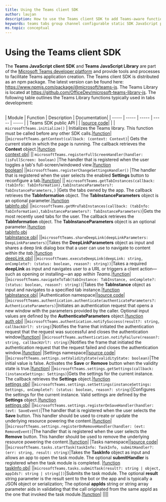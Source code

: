 ```yaml
---
title: Using the Teams client SDK
author: laujan
description: How to use the Teams client SDK to add Teams-aware functionality to your custom tabs
keywords: teams tabs group channel configurable static SDK JavaScript personal
ms.topic: conceptual
---
```

# Using the Teams client SDK

The **Teams JavaScript client SDK**  and **Teams JavaScript Library** are part of the [Microsoft Teams developer platform](https://msdn.microsoft.com/microsoft-teams) and provide tools and processes to facilitate Teams application creation. The Teams client SDK is distributed as an npm package. The latest version can be found here:
<https://www.npmjs.com/package/@microsoft/teams-js>. The Teams Library is located at <https://github.com/OfficeDev/microsoft-teams-library-js>.
The following table outlines the Teams Library functions typically used in tabs development:<br/><br/>

| Module         | Function  | Description          | Documentation|
| -----          | -----     | -----     | -----    | -----        |
| Teams SDK public API     |            |      |[source code](https://github.com/OfficeDev/microsoft-teams-library-js/blob/master/src/public/publicAPIs.ts)|
|                | `microsoftTeams.initialize()` | Initializes the Teams library. This function must be called before any other SDK calls.|[function](~/javascript/api/@microsoft/teams-js/microsoftteams?view=msteams-client-js-latest#initialize-any-)|
||`microsoftTeams.getContext(callback: (context: Context)`| Gets the current state in which the page is running. The callback retrieves the **Context** object.|[function](~/javascript/api/@microsoft/teams-js/microsoftteams?view=msteams-client-js-latest#getcontext--context--context-----void-)<br/>[context obj](~/javascript/api/@microsoft/teams-js/microsoftteams.context?view=msteams-client-js-latest)|
|| `microsoftTeams.registerFullScreenHandler(handler: (isFullScreen: boolean)` |The handler that is registered when the user toggles a tab's full-screen/windowed view.|[function](~/javascript/api/@microsoft/teams-js/microsoftteams?view=msteams-client-js-latest#registerfullscreenhandler--isfullscreen--boolean-----void-)<br/>[boolean](~/javascript/api/@microsoft/teams-js/microsoftteams.context?view=msteams-client-js-latest#isfullscreen)|
||`microsoftTeams.registerChangeSettingsHandler()` |The handler that is registered when the user selects the enabled **Settings** button to reconfigure a tab.|[function](~/javascript/api/@microsoft/teams-js/microsoftteams?view=msteams-client-js-latest#registerchangesettingshandler-------void-)|
|| `microsoftTeams.getTabInstances(callback: (tabInfo: TabInformation),tabInstanceParameters?: TabInstanceParameters,)` |Gets the tabs owned by the app. The callback retrieves the **TabInformation** object. The **TabInstanceParameters** object is an optional parameter.|[function](~/javascript/api/@microsoft/teams-js/microsoftteams?view=msteams-client-js-latest#gettabinstances--tabinfo--tabinformation-----void--tabinstanceparameters-)<br/>[tabInfo obj](~/javascript/api/@microsoft/teams-js/microsoftteams.tabinformation?view=msteams-client-js-latest)|
||`microsoftTeams.getMruTabInstances(callback: (tabInfo: TabInformation),tabInstanceParameters?: TabInstanceParameters)`|Gets the most recently used tabs for the user. The callback retrieves the **TabInformation** object. The **TabInstanceParameters** object is an optional parameter.|[function](~/javascript/api/@microsoft/teams-js/microsoftteams?view=msteams-client-js-latest#getmrutabinstances--tabinfo--tabinformation-----void--tabinstanceparameters-)<br/>[tabInfo obj](~/javascript/api/@microsoft/teams-js/microsoftteams.teaminformation?view=msteams-client-js-latest)<br/>[tabInstance obj](~//javascript/api/@microsoft/teams-js/microsoftteams.tabinstanceparameters?view=msteams-client-js-latest)|
||`microsoftTeams.shareDeepLink(deepLinkParameters: DeepLinkParameters)`|Takes the **DeepLinkParameters** object as input and shares a deep link dialog box that a user can use to navigate to content *within the tab*.|[function](~/javascript/api/@microsoft/teams-js/microsoftteams?view=msteams-client-js-latest#sharedeeplink-deeplinkparameters-)<br/>[deepLink obj](~/javascript/api/@microsoft/teams-js/microsoftteams.deeplinkparameters?view=msteams-client-js-latest)|
||`microsoftTeams.executeDeepLink(deepLink: string, onComplete?: (status: boolean, reason?: string))`|Takes a required **deepLink** as input and navigates user to a URL or triggers a client action—such as opening or installing—an app *within Teams*.|[function](foo.md)|
||`microsoftTeams.navigateToTab(tabInstance: TabInstance, onComplete?: (status: boolean, reason?: string))`|Takes the **TabInstance** object as input and navigates to a specified tab instance.|[function](~/javascript/api/@microsoft/teams-js/microsoftteams?view=msteams-client-js-latest#navigatetotab-tabinstance-)<br/>[tabInstance obj](~//javascript/api/@microsoft/teams-js/microsoftteams.tabinstance?view=msteams-client-js-latest)|
|Authentication namespace||[source code](https://github.com/OfficeDev/microsoft-teams-library-js/blob/master/src/public/authentication.ts)|
||`microsoftTeams.authentication.authenticate(authenticateParameters?: AuthenticateParameters)`|Initiates an authentication request that opens a new window with the parameters provided by the caller. Optional input values are defined by the **AuthenticateParameters** object.|[function](~/javascript/api/@microsoft/teams-js/microsoftteams.authentication?view=msteams-client-js-latest#authenticate-authenticateparameters-)<br/>[auth obj](~/javascript/api/@microsoft/teams-js/microsoftteams.authentication.authenticateparameters?view=msteams-client-js-latest)|
||`microsoftTeams.authentication.notifySuccess(result?: string, callbackUrl?: string)`|Notifies the frame that initiated the authentication request that the request was successful and closes the authentication window|[function](~/javascript/api/@microsoft/teams-js/microsoftteams.authentication?view=msteams-client-js-latest#notifysuccess-string--string-)|
||`microsoftTeams.authentication.notifyFailure(reason?: string, callbackUrl?: string)`|Notifies the frame that initiated the authentication request that the request failed and closes the authentication window.|[function](~/javascript/api/@microsoft/teams-js/microsoftteams.authentication?view=msteams-client-js-latest#notifyfailure-string--string-)|
|Settings namespace||[source code](https://github.com/OfficeDev/microsoft-teams-library-js/blob/master/src/public/settings.ts)|
||`microsoftTeams.settings.setValidityState(validityState: boolean)`|The initial value is false. Activates the **Save** or **Remove** button when the validity state is true.|[function](~/javascript/api/@microsoft/teams-js/microsoftteams.settings?view=msteams-client-js-latest#setvaliditystate-boolean-)|
||`microsoftTeams.settings.getSettings(callback: (instanceSettings: Settings)`|Gets the settings for the current instance. The callback retrieves the **Settings** object.|[function](~/javascript/api/@microsoft/teams-js/microsoftteams.settings?view=msteams-client-js-latest#getsettings--instancesettings--settings-----void-)<br/>[settings obj](~/javascript/api/@microsoft/teams-js/microsoftteams.settings.settings?view=msteams-client-js-latest)|
||`microsoftTeams.settings.setSettings(instanceSettings: Settings, onComplete?: (status: boolean, reason?: string)`|Configures the settings for the current instance. Valid settings are defined by the **Settings** object.|[function](~/javascript/api/@microsoft/teams-js/microsoftteams.settings?view=msteams-client-js-latest#setsettings-settings-)<br/>[settings obj](javascript/api/@microsoft/teams-js/microsoftteams.settings.settings?view=msteams-client-js-latest)|
||`microsoftTeams.settings.registerOnSaveHandler(handler: (evt: SaveEvent)`|The handler that is registered when the user selects the **Save** button. This handler should be used to create or update the underlying resource powering the content.|[function](~/javascript/api/@microsoft/teams-js/microsoftteams.settings?view=msteams-client-js-latest#registeronsavehandler--evt--saveevent-----void-)|
||`microsoftTeams.settings.registerOnRemoveHandler(handler: (evt: RemoveEvent)`|The handler that is registered when the user selects the **Remove** button. This handler should be used to remove the underlying resource powering the content.|[function](~/javascript/api/@microsoft/teams-js/microsoftteams.settings?view=msteams-client-js-latest#registeronremovehandler--evt--removeevent-----void-)|
|Tasks namespace||[source code](https://github.com/OfficeDev/microsoft-teams-library-js/blob/master/src/public/tasks.ts)|
||`microsoftTeams.tasks.startTask(taskInfo: TaskInfo, submitHandler?: (err: string, result: string)`|Takes the **TaskInfo** object as input and allows an app to open the task module. The optional **submitHandler** is registered when the task module is completed. |[function](~/javascript/api/@microsoft/teams-js/microsoftteams.tasks?view=msteams-client-js-latest#starttask-taskinfo---err--string--result--string-----void-)<br/>[taskInfo obj](~/javascript/api/@microsoft/teams-js/microsoftteams.taskinfo?view=msteams-client-js-latest)|
||`microsoftTeams.tasks.submitTask(result?: string | object, appIds?: string | string[])`|Submits the task module. The optional **result** string parameter is the result sent to the bot or the app and is typically a JSON object or serialization; The optional **appIds** string or string array parameter aids in validating that the call originated from the same appId as the one that invoked the task module.|[function](~//javascript/api/@microsoft/teams-js/microsoftteams.tasks?view=msteams-client-js-latest#submittask-string---object--string---string---)|
||||